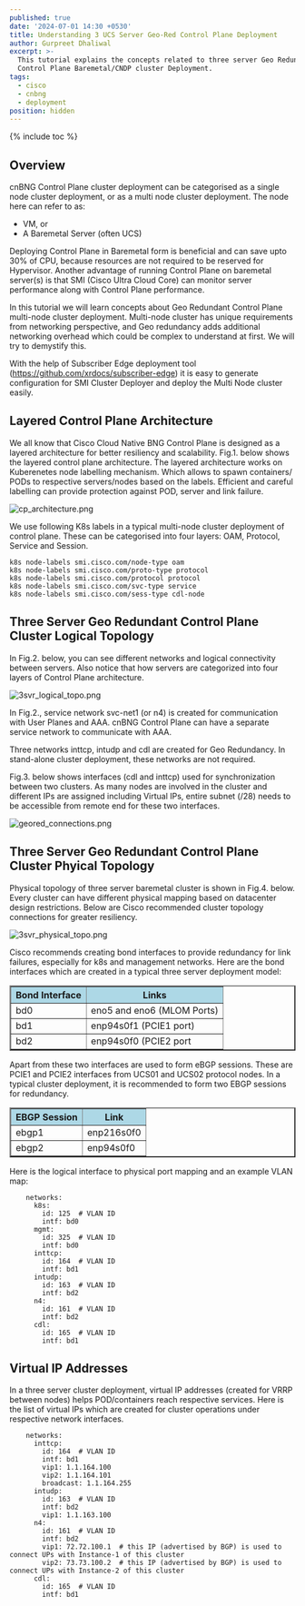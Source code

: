 ```yaml
---
published: true
date: '2024-07-01 14:30 +0530'
title: Understanding 3 UCS Server Geo-Red Control Plane Deployment
author: Gurpreet Dhaliwal
excerpt: >-
  This tutorial explains the concepts related to three server Geo Redundant
  Control Plane Baremetal/CNDP cluster Deployment. 
tags:
  - cisco
  - cnbng
  - deployment
position: hidden
---
```

{% include toc %}

## Overview

cnBNG Control Plane cluster deployment can be categorised as a single node cluster deployment, or as a multi node cluster deployment. The node here can refer to as:
- VM, or
- A Baremetal Server (often UCS)

Deploying Control Plane in Baremetal form is beneficial and can save upto 30% of CPU, because resources are not required to be reserved for Hypervisor. Another advantage of running Control Plane on baremetal server(s) is that SMI (Cisco Ultra Cloud Core) can monitor server performance along with Control Plane performance. 

In this tutorial we will learn concepts about Geo Redundant Control Plane multi-node cluster deployment. Multi-node cluster has unique requirements from networking perspective, and Geo redundancy adds additional networking overhead which could be complex to understand at first. We will try to demystify this.

With the help of Subscriber Edge deployment tool (https://github.com/xrdocs/subscriber-edge) it is easy to generate configuration for SMI Cluster Deployer and deploy the Multi Node cluster easily.

## Layered Control Plane Architecture

We all know that Cisco Cloud Native BNG Control Plane is designed as a layered architecture for better resiliency and scalability. Fig.1. below shows the layered control plane architecture. The layered architecture works on Kuberenetes node labelling mechanism. Which allows to spawn containers/ PODs to respective servers/nodes based on the labels. Efficient and careful labelling can provide protection against POD, server and link failure.

![cp_architecture.png]({{site.baseurl}}/images/cp_architecture.png)


We use following K8s labels in a typical multi-node cluster deployment of control plane. These can be categorised into four layers: OAM, Protocol, Service and Session. 

```
k8s node-labels smi.cisco.com/node-type oam
k8s node-labels smi.cisco.com/proto-type protocol
k8s node-labels smi.cisco.com/protocol protocol
k8s node-labels smi.cisco.com/svc-type service
k8s node-labels smi.cisco.com/sess-type cdl-node
```

## Three Server Geo Redundant Control Plane Cluster Logical Topology

In Fig.2. below, you can see different networks and logical connectivity between servers. Also notice that how servers are categorized into four layers of Control Plane architecture.

![3svr_logical_topo.png]({{site.baseurl}}/images/3svr_logical_topo.png)

In Fig.2., service network svc-net1 (or n4) is created for communication with User Planes and AAA. cnBNG Control Plane can have a separate service network to communicate with AAA. 

Three networks inttcp, intudp and cdl are created for Geo Redundancy. In stand-alone cluster deployment, these networks are not required. 

Fig.3. below shows interfaces (cdl and inttcp) used for synchronization between two clusters. As many nodes are involved in the cluster and different IPs are assigned including Virtual IPs, entire subnet (/28) needs to be accessible from remote end for these two interfaces. 

![geored_connections.png]({{site.baseurl}}/images/geored_connections.png)

## Three Server Geo Redundant Control Plane Cluster Phyical Topology

Physical topology of three server baremetal cluster is shown in Fig.4. below. Every cluster can have different physical mapping based on datacenter design restrictions. Below are Cisco recommended cluster topology connections for greater resiliency.

![3svr_physical_topo.png]({{site.baseurl}}/images/3svr_physical_topo.png)

Cisco recommends creating bond interfaces to provide redundancy for link failures, especially for k8s and management networks. Here are the bond interfaces which are created in a typical three server deployment model:

<table style="width:100%" border = "2">
  <tr bgcolor="lightblue">
    <th>Bond Interface</th>
    <th>Links</th>
  </tr>
  <tr>
    <td>bd0</td>
    <td>eno5 and eno6 (MLOM Ports)</td>
  </tr>
  <tr>
    <td>bd1</td>
    <td>enp94s0f1 (PCIE1 port)</td>
  </tr>
  <tr>
    <td>bd2</td>
    <td>enp94s0f0 (PCIE2 port</td>
  </tr>
</table>

Apart from these two interfaces are used to form eBGP sessions. These are PCIE1 and PCIE2 interfaces from UCS01 and UCS02 protocol nodes. In a typical cluster deployment, it is recommended to form two EBGP sessions for redundancy. 

<table style="width:100%" border = "2">
  <tr bgcolor="lightblue">
    <th>EBGP Session</th>
    <th>Link</th>
  </tr>
  <tr>
    <td>ebgp1</td>
    <td>enp216s0f0</td>
  </tr>
  <tr>
    <td>ebgp2</td>
    <td>enp94s0f0</td>
  </tr>
</table>

Here is the logical interface to physical port mapping and an example VLAN map:

```
    networks:
      k8s:
        id: 125  # VLAN ID
        intf: bd0
      mgmt:
        id: 325  # VLAN ID
        intf: bd0
      inttcp:
        id: 164  # VLAN ID
        intf: bd1
      intudp:
        id: 163  # VLAN ID
        intf: bd2
      n4:
        id: 161  # VLAN ID
        intf: bd2
      cdl:
        id: 165  # VLAN ID
        intf: bd1
```

## Virtual IP Addresses

In a three server cluster deployment, virtual IP addresses (created for VRRP between nodes) helps POD/containers reach respective services. Here is the list of virtual IPs which are created for cluster operations under respective network interfaces.

```
    networks:
      inttcp:
        id: 164  # VLAN ID
        intf: bd1
        vip1: 1.1.164.100
        vip2: 1.1.164.101
        broadcast: 1.1.164.255
      intudp:
        id: 163  # VLAN ID
        intf: bd2
        vip1: 1.1.163.100
      n4:
        id: 161  # VLAN ID
        intf: bd2
        vip1: 72.72.100.1  # this IP (advertised by BGP) is used to connect UPs with Instance-1 of this cluster
        vip2: 73.73.100.2  # this IP (advertised by BGP) is used to connect UPs with Instance-2 of this cluster
      cdl:
        id: 165  # VLAN ID
        intf: bd1
```
